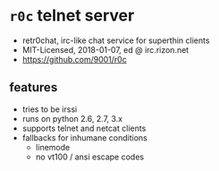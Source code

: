 # `r0c` telnet server

* retr0chat, irc-like chat service for superthin clients
* MIT-Licensed, 2018-01-07, ed @ irc.rizon.net
* https://github.com/9001/r0c

## features

* tries to be irssi
* runs on python 2.6, 2.7, 3.x
* supports telnet and netcat clients
* fallbacks for inhumane conditions
  * linemode
  * no vt100 / ansi escape codes
